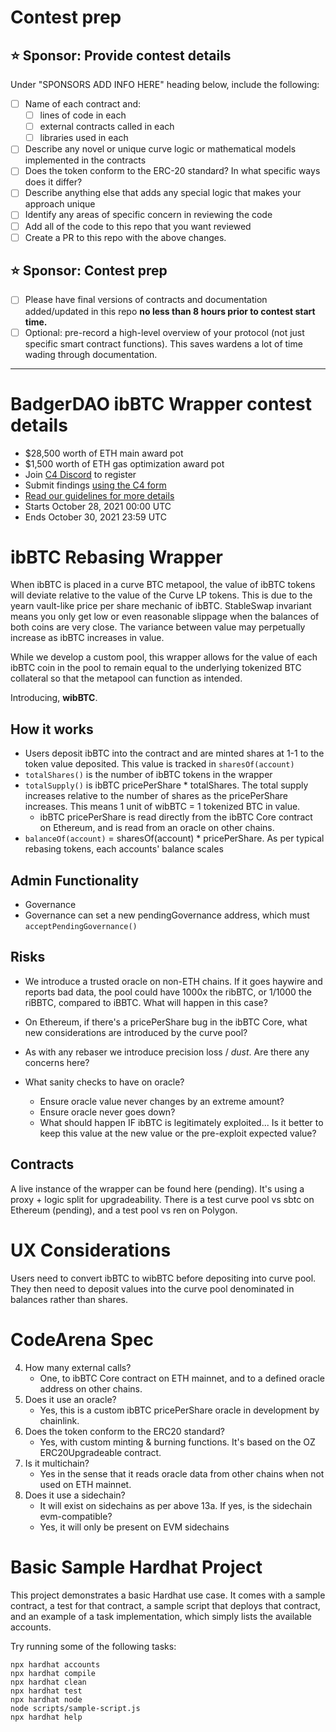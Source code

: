 # Contest prep

## ⭐️ Sponsor: Provide contest details

Under "SPONSORS ADD INFO HERE" heading below, include the following:

- [ ] Name of each contract and:
  - [ ] lines of code in each
  - [ ] external contracts called in each
  - [ ] libraries used in each
- [ ] Describe any novel or unique curve logic or mathematical models implemented in the contracts
- [ ] Does the token conform to the ERC-20 standard? In what specific ways does it differ?
- [ ] Describe anything else that adds any special logic that makes your approach unique
- [ ] Identify any areas of specific concern in reviewing the code
- [ ] Add all of the code to this repo that you want reviewed
- [ ] Create a PR to this repo with the above changes.

## ⭐️ Sponsor: Contest prep
- [ ] Please have final versions of contracts and documentation added/updated in this repo **no less than 8 hours prior to contest start time.**
- [ ] Optional: pre-record a high-level overview of your protocol (not just specific smart contract functions). This saves wardens a lot of time wading through documentation.

---

# BadgerDAO ibBTC Wrapper contest details
- $28,500 worth of ETH main award pot
- $1,500 worth of ETH gas optimization award pot
- Join [C4 Discord](https://discord.gg/code4rena) to register
- Submit findings [using the C4 form](https://code423n4.com/2021-10-badgerdao-ibbtc-wrapper-contest/submit)
- [Read our guidelines for more details](https://docs.code4rena.com/roles/wardens)
- Starts October 28, 2021 00:00 UTC
- Ends October 30, 2021 23:59 UTC

# ibBTC Rebasing Wrapper
When ibBTC is placed in a curve BTC metapool, the value of ibBTC tokens will deviate relative to the value of the Curve LP tokens. This is due to the yearn vault-like price per share mechanic of ibBTC. StableSwap invariant means you only get low or even reasonable slippage when the balances of both coins are very close. The variance between value may perpetually increase as ibBTC increases in value.

While we develop a custom pool, this wrapper allows for the value of each ibBTC coin in the pool to remain equal to the underlying tokenized BTC collateral so that the metapool can function as intended.

Introducing, **wibBTC**.

## How it works
* Users deposit ibBTC into the contract and are minted shares at 1-1 to the token value deposited. This value is tracked in `sharesOf(account)`
* `totalShares()` is the number of ibBTC tokens in the wrapper
* `totalSupply()` is ibBTC pricePerShare * totalShares. The total supply increases relative to the number of shares as the pricePerShare increases. This means 1 unit of wibBTC = 1 tokenized BTC in value.
    * ibBTC pricePerShare is read directly from the ibBTC Core contract on Ethereum, and is read from an oracle on other chains.
* `balanceOf(account)` = sharesOf(account) * pricePerShare. As per typical rebasing tokens, each accounts' balance scales

## Admin Functionality
* Governance 
* Governance can set a new pendingGovernance address, which must `acceptPendingGovernance()`


## Risks
* We introduce a trusted oracle on non-ETH chains. If it goes haywire and reports bad data, the pool could have 1000x the ribBTC, or 1/1000 the riBBTC, compared to iBBTC. What will happen in this case?
* On Ethereum, if there's a pricePerShare bug in the ibBTC Core, what new considerations are introduced by the curve pool?
* As with any rebaser we introduce precision loss / _dust_. Are there any concerns here?

* What sanity checks to have on oracle?
    * Ensure oracle value never changes by an extreme amount?
    * Ensure oracle never goes down?
    * What should happen IF ibBTC is legitimately exploited... Is it better to keep this value at the new value or the pre-exploit expected value?

## Contracts
A live instance of the wrapper can be found here (pending). It's using a proxy + logic split for upgradeability. 
There is a test curve pool vs sbtc on Ethereum (pending), and a test pool vs ren on Polygon.

# UX Considerations
Users need to convert ibBTC to wibBTC before depositing into curve pool. They then need to deposit values into the curve pool denominated in balances rather than shares.

# CodeArena Spec
4. How many external calls? 
    * One, to ibBTC Core contract on ETH mainnet, and to a defined oracle address on other chains.
5. Does it use an oracle?
    * Yes, this is a custom ibBTC pricePerShare oracle in development by chainlink.
6. Does the token conform to the ERC20 standard?
    * Yes, with custom minting & burning functions. It's based on the OZ ERC20Upgradeable contract.
12. Is it multichain?
    * Yes in the sense that it reads oracle data from other chains when not used on ETH mainnet.
13. Does it use a sidechain?
    * It will exist on sidechains as per above
13a. If yes, is the sidechain evm-compatible?
    * Yes, it will only be present on EVM sidechains

# Basic Sample Hardhat Project
This project demonstrates a basic Hardhat use case. It comes with a sample contract, a test for that contract, a sample script that deploys that contract, and an example of a task implementation, which simply lists the available accounts.

Try running some of the following tasks:

```shell
npx hardhat accounts
npx hardhat compile
npx hardhat clean
npx hardhat test
npx hardhat node
node scripts/sample-script.js
npx hardhat help
```

